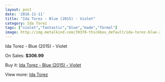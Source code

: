```yaml
---
layout: post
date: '2016-11-11'
title: "Ida Torez - Blue (2015) - Violet"
category: Ida Torez
tags: ["violet","fantastic","blue","made","formal"]
image: http://img.metalkind.com/39378-thickbox_default/ida-torez-blue-2015-violet.jpg
---
```

Ida Torez - Blue (2015) - Violet

On Sales: **$306.99**
<a href="https://www.metalkind.com/en/ida-torez/12079-ida-torez-blue-2015-violet.html"><amp-img layout="responsive" width="600" height="600" src="//img.metalkind.com/39378-thickbox_default/ida-torez-blue-2015-violet.jpg" alt="Ida Torez - Blue (2015) - Violet 0" /></a>
<a href="https://www.metalkind.com/en/ida-torez/12079-ida-torez-blue-2015-violet.html"><amp-img layout="responsive" width="600" height="600" src="//img.metalkind.com/39380-thickbox_default/ida-torez-blue-2015-violet.jpg" alt="Ida Torez - Blue (2015) - Violet 1" /></a>
<a href="https://www.metalkind.com/en/ida-torez/12079-ida-torez-blue-2015-violet.html"><amp-img layout="responsive" width="600" height="600" src="//img.metalkind.com/39382-thickbox_default/ida-torez-blue-2015-violet.jpg" alt="Ida Torez - Blue (2015) - Violet 2" /></a>

Buy it: [Ida Torez - Blue (2015) - Violet](https://www.metalkind.com/en/ida-torez/12079-ida-torez-blue-2015-violet.html "Ida Torez - Blue (2015) - Violet")

View more: [Ida Torez](https://www.metalkind.com/en/143-ida-torez "Ida Torez")